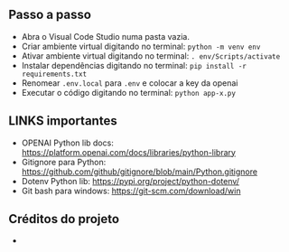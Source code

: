 ## Passo a passo

- Abra o Visual Code Studio numa pasta vazia.
- Criar ambiente virtual digitando no terminal: `python -m venv env`
- Ativar ambiente virtual digitando no terminal: `. env/Scripts/activate`
- Instalar dependências digitando no terminal: `pip install -r requirements.txt`
- Renomear `.env.local` para `.env` e colocar a key da openai
- Executar o código digitando no terminal: `python app-x.py`

## LINKS importantes

- OPENAI Python lib docs: https://platform.openai.com/docs/libraries/python-library
- Gitignore para Python: https://github.com/github/gitignore/blob/main/Python.gitignore
- Dotenv Python lib: https://pypi.org/project/python-dotenv/
- Git bash para windows: https://git-scm.com/download/win

## Créditos do projeto

- 